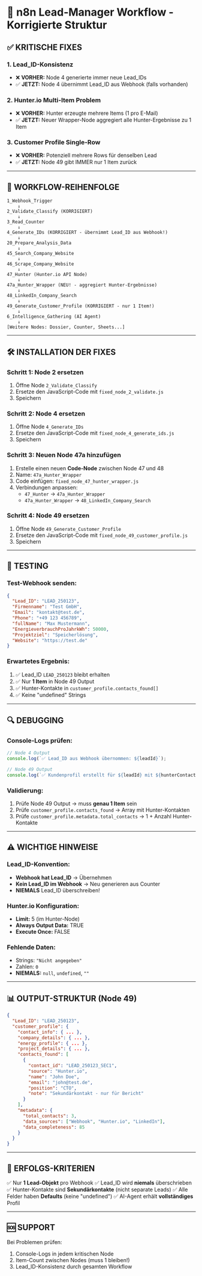 # 🔧 n8n Lead-Manager Workflow - Korrigierte Struktur

## ✅ KRITISCHE FIXES

### 1. **Lead_ID-Konsistenz**
- ❌ **VORHER:** Node 4 generierte immer neue Lead_IDs
- ✅ **JETZT:** Node 4 übernimmt Lead_ID aus Webhook (falls vorhanden)

### 2. **Hunter.io Multi-Item Problem**
- ❌ **VORHER:** Hunter erzeugte mehrere Items (1 pro E-Mail)
- ✅ **JETZT:** Neuer Wrapper-Node aggregiert alle Hunter-Ergebnisse zu 1 Item

### 3. **Customer Profile Single-Row**
- ❌ **VORHER:** Potenziell mehrere Rows für denselben Lead
- ✅ **JETZT:** Node 49 gibt IMMER nur 1 Item zurück

---

## 🔀 WORKFLOW-REIHENFOLGE

```
1_Webhook_Trigger
    ↓
2_Validate_Classify (KORRIGIERT)
    ↓
3_Read_Counter
    ↓
4_Generate_IDs (KORRIGIERT - übernimmt Lead_ID aus Webhook!)
    ↓
20_Prepare_Analysis_Data
    ↓
45_Search_Company_Website
    ↓
46_Scrape_Company_Website
    ↓
47_Hunter (Hunter.io API Node)
    ↓
47a_Hunter_Wrapper (NEU! - aggregiert Hunter-Ergebnisse)
    ↓
48_LinkedIn_Company_Search
    ↓
49_Generate_Customer_Profile (KORRIGIERT - nur 1 Item!)
    ↓
6_Intelligence_Gathering (AI Agent)
    ↓
[Weitere Nodes: Dossier, Counter, Sheets...]
```

---

## 🛠️ INSTALLATION DER FIXES

### **Schritt 1: Node 2 ersetzen**
1. Öffne Node `2_Validate_Classify`
2. Ersetze den JavaScript-Code mit `fixed_node_2_validate.js`
3. Speichern

### **Schritt 2: Node 4 ersetzen**
1. Öffne Node `4_Generate_IDs`
2. Ersetze den JavaScript-Code mit `fixed_node_4_generate_ids.js`
3. Speichern

### **Schritt 3: Neuen Node 47a hinzufügen**
1. Erstelle einen neuen **Code-Node** zwischen Node 47 und 48
2. Name: `47a_Hunter_Wrapper`
3. Code einfügen: `fixed_node_47_hunter_wrapper.js`
4. Verbindungen anpassen:
   - `47_Hunter` → `47a_Hunter_Wrapper`
   - `47a_Hunter_Wrapper` → `48_LinkedIn_Company_Search`

### **Schritt 4: Node 49 ersetzen**
1. Öffne Node `49_Generate_Customer_Profile`
2. Ersetze den JavaScript-Code mit `fixed_node_49_customer_profile.js`
3. Speichern

---

## 🧪 TESTING

### Test-Webhook senden:
```json
{
  "Lead_ID": "LEAD_250123",
  "Firmenname": "Test GmbH",
  "Email": "kontakt@test.de",
  "Phone": "+49 123 456789",
  "fullName": "Max Mustermann",
  "EnergieverbrauchProJahrkWh": 50000,
  "Projektziel": "Speicherlösung",
  "Website": "https://test.de"
}
```

### Erwartetes Ergebnis:
1. ✅ Lead_ID `LEAD_250123` bleibt erhalten
2. ✅ Nur **1 Item** in Node 49 Output
3. ✅ Hunter-Kontakte in `customer_profile.contacts_found[]`
4. ✅ Keine "undefined" Strings

---

## 🔍 DEBUGGING

### Console-Logs prüfen:
```javascript
// Node 4 Output
console.log(`✅ Lead_ID aus Webhook übernommen: ${leadId}`);

// Node 49 Output
console.log(`✅ Kundenprofil erstellt für ${leadId} mit ${hunterContacts.length} Sekundärkontakten`);
```

### Validierung:
1. Prüfe Node 49 Output → muss **genau 1 Item** sein
2. Prüfe `customer_profile.contacts_found` → Array mit Hunter-Kontakten
3. Prüfe `customer_profile.metadata.total_contacts` → 1 + Anzahl Hunter-Kontakte

---

## ⚠️ WICHTIGE HINWEISE

### Lead_ID-Konvention:
- **Webhook hat Lead_ID** → Übernehmen
- **Kein Lead_ID im Webhook** → Neu generieren aus Counter
- **NIEMALS** Lead_ID überschreiben!

### Hunter.io Konfiguration:
- **Limit:** 5 (im Hunter-Node)
- **Always Output Data:** TRUE
- **Execute Once:** FALSE

### Fehlende Daten:
- Strings: `"Nicht angegeben"`
- Zahlen: `0`
- **NIEMALS:** `null`, `undefined`, `""`

---

## 📊 OUTPUT-STRUKTUR (Node 49)

```json
{
  "Lead_ID": "LEAD_250123",
  "customer_profile": {
    "contact_info": { ... },
    "company_details": { ... },
    "energy_profile": { ... },
    "project_details": { ... },
    "contacts_found": [
      {
        "contact_id": "LEAD_250123_SEC1",
        "source": "Hunter.io",
        "name": "John Doe",
        "email": "john@test.de",
        "position": "CTO",
        "note": "Sekundärkontakt - nur für Bericht"
      }
    ],
    "metadata": {
      "total_contacts": 3,
      "data_sources": ["Webhook", "Hunter.io", "LinkedIn"],
      "data_completeness": 85
    }
  }
}
```

---

## 🎯 ERFOLGS-KRITERIEN

✅ Nur **1 Lead-Objekt** pro Webhook
✅ Lead_ID wird **niemals** überschrieben
✅ Hunter-Kontakte sind **Sekundärkontakte** (nicht separate Leads)
✅ Alle Felder haben **Defaults** (keine "undefined")
✅ AI-Agent erhält **vollständiges** Profil

---

## 🆘 SUPPORT

Bei Problemen prüfen:
1. Console-Logs in jedem kritischen Node
2. Item-Count zwischen Nodes (muss 1 bleiben!)
3. Lead_ID-Konsistenz durch gesamten Workflow
